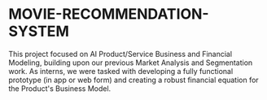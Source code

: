 # MOVIE-RECOMMENDATION-SYSTEM
This project focused on AI Product/Service Business and Financial Modeling, building upon our previous Market Analysis and Segmentation work. As interns, we were tasked with developing a fully functional prototype (in app or web form) and creating a robust financial equation for the Product's Business Model.
